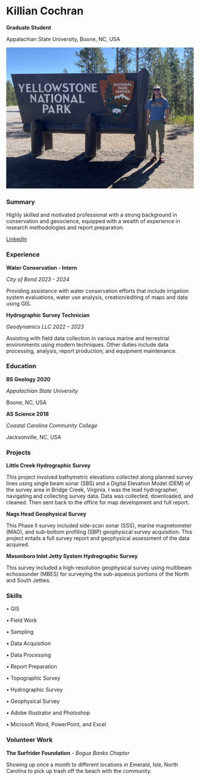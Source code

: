 # Killian Cochran

**Graduate Student** 

Appalachian State University, Boone, NC, USA

<img src="img/IMG_1302.jpg">

### Summary
Highly skilled and motivated professional with a strong background in conservation and geoscience, equipped with a wealth of experience in research methodologies and report preparation. 

[LinkedIn](https://www.linkedin.com/in/killian-cochran/)


### Experience
**Water Conservation - Intern**

*City of Bend 2023 - 2024*

Providing assistance with water conservation efforts that include irrigation system evaluations, water use analysis, creation/editing of maps and data using GIS.

**Hydrographic Survey Technician**

*Geodynamics LLC 2022 – 2023*

Assisting with field data collection in various marine and terrestrial environments using modern techniques. Other duties include data processing, analysis, report production, and equipment maintenance.


### Education
**BS Geology 2020**

*Appalachian State University*

Boone, NC, USA

**AS Science 2018**

*Coastal Carolina Community College*

Jacksonville, NC, USA

### Projects
**Little Creek Hydrographic Survey**

This project involved bathymetric elevations collected along planned survey lines using single beam sonar (SBS) and a Digital Elevation Model (DEM) of the survey area in Bridge Creek, Virginia. I was the lead hydrographer, navigating and collecting survey data. Data was collected, downloaded, and cleaned. Then sent back to the office for map development and full report.

**Nags Head Geophysical Survey**

This Phase II survey included side-scan sonar (SSS), marine magnetometer (MAG), and sub-bottom profiling (SBP) geophysical survey acquisition. This project entails a full survey report and geophysical assessment of the data acquired.

**Masonboro Inlet Jetty System Hydrographic Survey**

This survey included a high-resolution geophysical survey using multibeam echosounder (MBES) for surveying the sub-aqueous portions of the North and South Jetties.



### Skills

•   GIS

•   Field Work

•	Sampling

•	Data Acquisition

•	Data Processing

•	Report Preparation

•	Topographic Survey

•	Hydrographic Survey

•	Geophysical Survey

•	Adobe Illustrator and Photoshop 

•	Microsoft Word, PowerPoint, and Excel

### Volunteer Work
**The Surfrider Foundation** - *Bogue Banks Chapter*

Showing up once a month to different locations in Emerald, Isle, North Carolina to pick up trash off the beach with the community. 